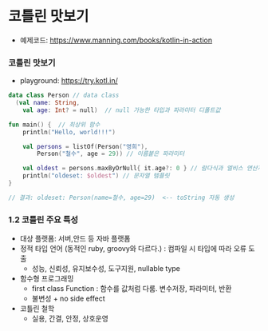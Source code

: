 # 코틀린 맛보기

* 예제코드: https://www.manning.com/books/kotlin-in-action

### 코틀린 맛보기

* playground: https://try.kotl.in/

```kotlin
data class Person // data class
  (val name: String,
    val age: Int? = null)  // null 가능한 타입과 파라미터 디폴트값

fun main() {  // 최상위 함수
    println("Hello, world!!!")

    val persons = listOf(Person("영희"),
        Person("철수", age = 29)) // 이름붙은 파라미터

    val oldest = persons.maxByOrNull{ it.age?: 0 } // 람다식과 엘비스 연산자
    println("oldeset: $oldest") // 문자열 템플릿
}

// 결과: oldeset: Person(name=철수, age=29)  <-- toString 자동 생성
```

### 1.2 코틀린 주요 특성
* 대상 플랫폼: 서버,안드 등 자바 플랫폼
* 정적 타입 언어 (동적인 ruby, groovy와 다르다.) : 컴파일 시 타입에 따라 오류 도출
  - 성능, 신뢰성, 유지보수성, 도구지원, nullable type
* 함수형 프로그래밍
  - first class Function : 함수를 값처럼 다룸. 변수저장, 파라미터, 반환
  - 불변성 + no side effect
* 코틀린 철학
  - 실용, 간결, 안정, 상호운영
